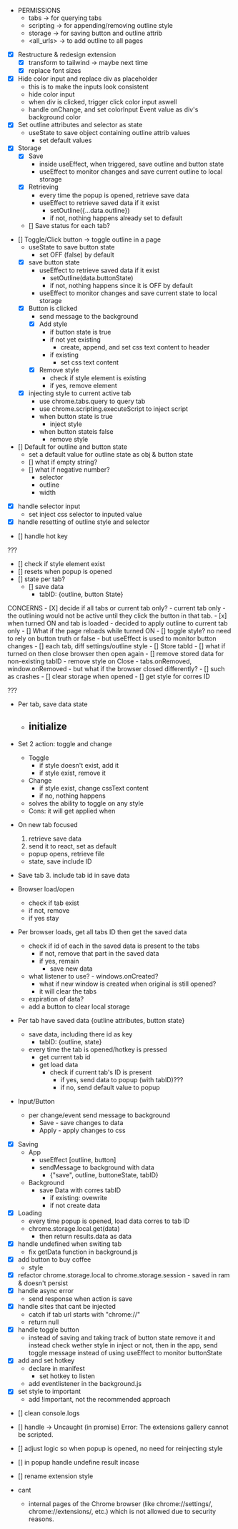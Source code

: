 
- PERMISSIONS
    - tabs -> for querying tabs
    - scripting -> for appending/removing outline style
    - storage -> for saving button and outline attrib 
    - <all_urls> -> to add outline to all pages


- [x] Restructure & redesign extension
    - [x] transform to tailwind -> maybe next time
    - [x] replace font sizes
- [x] Hide color input and replace div as placeholder
    - this is to make the inputs look consistent
    - hide color input
    - when div is clicked, trigger click color input aswell
    - handle onChange, and set colorInput Event value as div's background color
- [x] Set outline attributes and selector as state
    - useState to save object containing outline attrib values
        - set default values
- [x] Storage
    - [x] Save
        - inside useEffect, when triggered, save outline and button state
        - useEffect to monitor changes and save current outline to local storage
    - [x] Retrieving
        - every time the popup is opened, retrieve save data
        - useEffect to retrieve saved data if it exist
            - setOutline({...data.outline})
            - if not, nothing happens already set to default
    - [] Save status for each tab?
- [] Toggle/Click button -> toggle outline in a page
    - useState to save button state
        - set OFF (false) by default
    - [x] save button state
        - useEffect to retrieve saved data if it exist
            - setOutline(data.buttonState)
            - if not, nothing happens since it is OFF by default
        - useEffect to monitor changes and save current state to local storage
    - [x] Button is clicked
        - send message to the background
        - [x] Add style
            - if button state is true
            -   if not yet existing
                - create, append, and set css text content to header
            -   if existing
                - set css text content
        - [x] Remove style
            - check if style element is existing
            - if yes, remove element
    - [x] injecting style to current active tab
        - use chrome.tabs.query to query tab
        - use chrome.scripting.executeScript to inject script
        - when button state is true
            - inject style
        - when button stateis false
            - remove style
- [] Default for outline and button state
    - set a default value for outline state as obj & button state
    - [] what if empty string?
    - [] what if negative number?
        - selector
        - outline
        - width
- [x] handle selector input
    - set inject css selector to inputed value
- [x] handle resetting of outline style and selector
- [] handle hot key


???
- [] check if style element exist
- [] resets when popup is opened
- [] state per tab?
    - [] save data
        - tabID: {outline, button State}

CONCERNS
    - [X] decide if all tabs or current tab only?
        - current tab only
             - the outlining would not be active until they click the button in that tab.
    - [x] when turned ON and tab is loaded
        - decided to apply outline to current tab only
    - [] What if the page reloads while turned ON
        - [] toggle style? no need to rely on button truth or false
            - but useEffect is used to monitor button changes
    - [] each tab, diff settings/outline style
        - [] Store tabId
    - [] what if turned on then close browser then open again
    - [] remove stored data for non-existing tabID
        - remove style on Close - tabs.onRemoved, window.onRemoved
            - but what if the browser closed differently? 
                - [] such as crashes
        - [] clear storage when opened
        - [] get style for corres ID

???
- Per tab, save data state
    - initialize
        -  
- Set 2 action: toggle and change
    - Toggle
        - if style doesn't exist, add it
        - if style exist, remove it
    - Change
        - if style exist, change cssText content
        - if no, nothing happens
    - solves the ability to toggle on any style
    - Cons: it will get applied when 

- On new tab focused
    1. retrieve save data
    2. send it to react, set as default
    - popup opens, retrieve file
    - state, save include ID
- Save tab
    3. include tab id in save data
- Browser load/open
    - check if tab exist
    - if not, remove
    - if yes stay

- Per browser loads, get all tabs ID then get the saved data
    - check if id of each in the saved data is present to the tabs
        - if not, remove that part in the saved data
        - if yes, remain
            - save new data
    - what listener to use? - windows.onCreated?
        - what if new window is created when original is still opened?
        - it will clear the tabs
    - expiration of data?
    - add a button to clear local storage
- Per tab have saved data {outline attributes, button state}
    - save data, including there id as key
        - tabID: {outline, state}
    - every time the tab is opened/hotkey is pressed
        - get current tab id
        - get load data
            - check if current tab's ID is present
                - if yes, send data to popup (with tabID)???
                - if no, send default value to popup
- Input/Button
    - per change/event send message to background
        - Save - save changes to data
        - Apply - apply changes to css


- [x] Saving
    - App
        - useEffect [outline, button]
        - sendMessage to background with data
            - {"save", outline, buttoneState, tabID}
    - Background
        - save Data with corres tabID
            - if existing: ovewrite
            - if not create data
- [x] Loading
    - every time popup is opened, load data corres to tab ID
    - chrome.storage.local.get(data)
        - then return results.data as data
- [x] handle undefined when switing tab
    - fix getData function in background.js
- [x] add button to buy coffee
    - style
- [x] refactor chrome.storage.local to chrome.storage.session
        - saved in ram & doesn't persist     
- [x] handle async error
    - send response when action is save
- [x] handle sites that cant be injected
    - catch if tab url starts with "chrome://"
    - return null
- [x] handle toggle button
    - instead of saving and taking track of button state
        remove it and instead check wether style in inject or not,
        then in the app, send toggle message instead of using useEffect
        to monitor buttonState
- [x] add and set hotkey
    - declare in manifest
        - set hotkey to listen
    - add eventlistener in the background.js
- [x] set style to important
    - add !important, not the recommended approach



- [] clean console.logs
- [] handle -> Uncaught (in promise) Error: The extensions gallery cannot be scripted.

- [] adjust logic so when popup is opened, no need for reinjecting style 
- [] in popup handle undefine result incase
- [] rename extension style

- cant
    - internal pages of the Chrome browser (like chrome://settings/, chrome://extensions/, etc.) which is not allowed due to security reasons.


